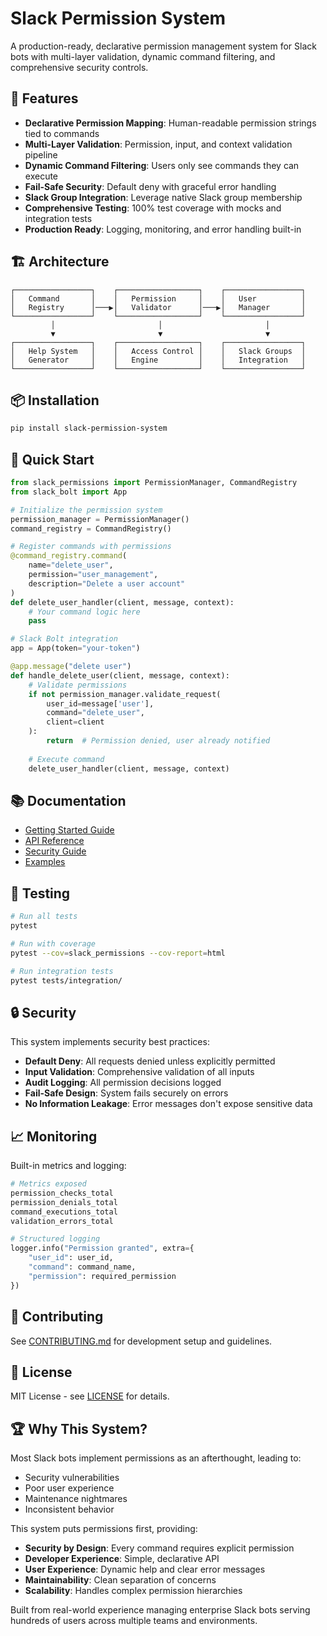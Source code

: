 # Slack Permission System

A production-ready, declarative permission management system for Slack bots with multi-layer validation, dynamic command filtering, and comprehensive security controls.

## 🚀 Features

- **Declarative Permission Mapping**: Human-readable permission strings tied to commands
- **Multi-Layer Validation**: Permission, input, and context validation pipeline
- **Dynamic Command Filtering**: Users only see commands they can execute
- **Fail-Safe Security**: Default deny with graceful error handling
- **Slack Group Integration**: Leverage native Slack group membership
- **Comprehensive Testing**: 100% test coverage with mocks and integration tests
- **Production Ready**: Logging, monitoring, and error handling built-in

## 🏗️ Architecture

```
┌─────────────────┐    ┌──────────────────┐    ┌─────────────────┐
│   Command       │    │   Permission     │    │   User          │
│   Registry      │───▶│   Validator      │───▶│   Manager       │
└─────────────────┘    └──────────────────┘    └─────────────────┘
         │                       │                       │
         ▼                       ▼                       ▼
┌─────────────────┐    ┌──────────────────┐    ┌─────────────────┐
│   Help System   │    │   Access Control │    │   Slack Groups  │
│   Generator     │    │   Engine         │    │   Integration   │
└─────────────────┘    └──────────────────┘    └─────────────────┘
```

## 📦 Installation

```bash
pip install slack-permission-system
```

## 🔧 Quick Start

```python
from slack_permissions import PermissionManager, CommandRegistry
from slack_bolt import App

# Initialize the permission system
permission_manager = PermissionManager()
command_registry = CommandRegistry()

# Register commands with permissions
@command_registry.command(
    name="delete_user",
    permission="user_management",
    description="Delete a user account"
)
def delete_user_handler(client, message, context):
    # Your command logic here
    pass

# Slack Bolt integration
app = App(token="your-token")

@app.message("delete user")
def handle_delete_user(client, message, context):
    # Validate permissions
    if not permission_manager.validate_request(
        user_id=message['user'],
        command="delete_user",
        client=client
    ):
        return  # Permission denied, user already notified
    
    # Execute command
    delete_user_handler(client, message, context)
```

## 📚 Documentation

- [Getting Started Guide](docs/getting-started.md)
- [API Reference](docs/api-reference.md)
- [Security Guide](docs/security.md)
- [Examples](examples/)

## 🧪 Testing

```bash
# Run all tests
pytest

# Run with coverage
pytest --cov=slack_permissions --cov-report=html

# Run integration tests
pytest tests/integration/
```

## 🔒 Security

This system implements security best practices:

- **Default Deny**: All requests denied unless explicitly permitted
- **Input Validation**: Comprehensive validation of all inputs
- **Audit Logging**: All permission decisions logged
- **Fail-Safe Design**: System fails securely on errors
- **No Information Leakage**: Error messages don't expose sensitive data

## 📈 Monitoring

Built-in metrics and logging:

```python
# Metrics exposed
permission_checks_total
permission_denials_total
command_executions_total
validation_errors_total

# Structured logging
logger.info("Permission granted", extra={
    "user_id": user_id,
    "command": command_name,
    "permission": required_permission
})
```

## 🤝 Contributing

See [CONTRIBUTING.md](CONTRIBUTING.md) for development setup and guidelines.

## 📄 License

MIT License - see [LICENSE](LICENSE) for details.

## 🏆 Why This System?

Most Slack bots implement permissions as an afterthought, leading to:
- Security vulnerabilities
- Poor user experience
- Maintenance nightmares
- Inconsistent behavior

This system puts permissions first, providing:
- **Security by Design**: Every command requires explicit permission
- **Developer Experience**: Simple, declarative API
- **User Experience**: Dynamic help and clear error messages
- **Maintainability**: Clean separation of concerns
- **Scalability**: Handles complex permission hierarchies

Built from real-world experience managing enterprise Slack bots serving hundreds of users across multiple teams and environments.
